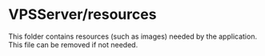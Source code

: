 # VPSServer/resources

This folder contains resources (such as images) needed by the application. This file can
be removed if not needed.
